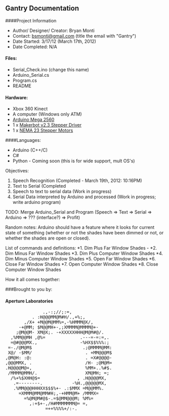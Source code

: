 ## Gantry Documentation
####Project Information
- Author/ Designer/ Creator: Bryan Monti
- Contact: bsmonti@gmail.com (title the email with "Gantry")
- Date Started: 3/17/12 (March 17th, 2012)
- Date Completed: N/A

#### Files:
* Serial_Check.ino (change this name)
* Arduino_Serial.cs
* Program.cs
* README

#### Hardware:
* Xbox 360 Kinect
* A computer (Windows only ATM)
* [Arduino Mega 2560](http://arduino.cc/en/Main/ArduinoBoardMega2560)
* 1 x [Makerbot v2.3 Stepper Driver](http://reprap.org/wiki/Stepper_Motor_Driver_2.3)
* 1 x [NEMA 23 Stepper Motors](http://www.sparkfun.com/products/10847)

####Languages:
* Arduino (C++/C)
* C#
* Python - Coming soon (this is for wide support, mult OS's)

Objectives:
1. Speech Recognition (Completed - March 19th, 2012: 10:16PM)
2. Text to Serial (Completed 
3. Speech to text to serial data (Work in progress)
4. Serial Data interpreted by Arduino and processed (Work in progress; write arduino program)

TODO: Merge Arduino_Serial and Program (Speech => Text => Serial => Arduino => ??? (interface?) => Profit)

Random notes: Arduino should have a feature where it looks for current state of something (whether or not the
shades have been dimmed or not, or whether the shades are open or closed).

List of commands and definitions:
*1. Dim Plus Far Window Shades - 
*2. Dim Minus Far Window Shades
*3. Dim Plus Computer Window Shades
*4. Dim Minus Computer Window Shades
*5. Open Far Window Shades
*6. Close Far Window Shades
*7. Open Computer Window Shades
*8. Close Computer Window Shades

How it all comes together: 

###Brought to you by:
#### Aperture Laboratories
<pre>
              .,-:;//;:=,
          . :H@@@MM@M#H/.,+%;,
       ,/X+ +M@@M@MM%=,-%HMMM@X/,
     -+@MM; $M@@MH+-,;XMMMM@MMMM@+-
    ;@M@@M- XM@X;. -+XXXXXHHH@M@M#@/.
  ,%MM@@MH ,@%=             .---=-=:=,.
  =@#@@@MX.,                -%HX$$%%%:;
 =-./@M@M$                   .;@MMMM@MM:
 X@/ -$MM/                    . +MM@@@M$
,@M@H: :@:                    . =X#@@@@-
,@@@MMX, .                    /H- ;@M@M=
.H@@@@M@+,                    %MM+..%#$.
 /MMMM@MMH/.                  XM@MH; =;
  /%+%$XHH@$=              , .H@@@@MX,
   .=--------.           -%H.,@@@@@MX,
   .%MM@@@HHHXX$$$%+- .:$MMX =M@@MM%.
     =XMMM@MM@MM#H;,-+HMM@M+ /MMMX=
       =%@M@M#@$-.=$@MM@@@M; %M%=
         ,:+$+-,/H#MMMMMMM@= =,
               =++%%%%+/:-.
</pre>